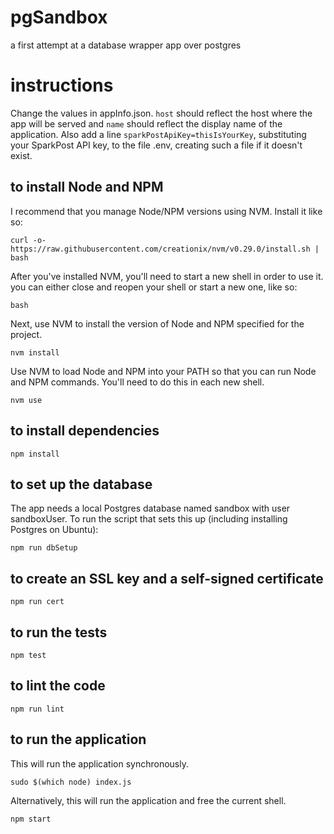 # pgSandbox
a first attempt at a database wrapper app over postgres

# instructions

Change the values in appInfo.json. `host` should reflect the host where the app will be served and `name` should reflect the display name of the application. Also add a line `sparkPostApiKey=thisIsYourKey`, substituting your SparkPost API key, to the file .env, creating such a file if it doesn't exist.

## to install Node and NPM
I recommend that you manage Node/NPM versions using NVM. Install it like so:
```
curl -o- https://raw.githubusercontent.com/creationix/nvm/v0.29.0/install.sh | bash
```
After you've installed NVM, you'll need to start a new shell in order to use it. you can either close and reopen your shell or start a new one, like so:
```
bash
```
Next, use NVM to install the version of Node and NPM specified for the project.
```
nvm install
```
Use NVM to load Node and NPM into your PATH so that you can run Node and NPM commands. You'll need to do this in each new shell.
```
nvm use
```

## to install dependencies
```
npm install
```

## to set up the database
The app needs a local Postgres database named sandbox with user sandboxUser. To run the script that sets this up (including installing Postgres on Ubuntu):
```
npm run dbSetup
```

## to create an SSL key and a self-signed certificate
```
npm run cert
```

## to run the tests
```
npm test
```

## to lint the code
```
npm run lint
```

## to run the application
This will run the application synchronously.
```
sudo $(which node) index.js
```
Alternatively, this will run the application and free the current shell.
```
npm start
```
